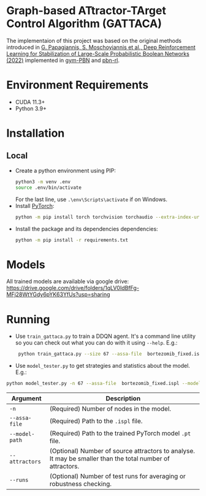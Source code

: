 # Graph-based ATtractor-TArget Control Algorithm (GATTACA)

The implementaion of this project was based on the original methods introduced in [G. Papagiannis, S. Moschoyiannis et al., Deep Reinforcement Learning for Stabilization of Large-Scale Probabilistic Boolean Networks (2022)](https://ieeexplore.ieee.org/document/9999487) implemented in [gym-PBN](https://github.com/UoS-PLCCN/gym-PBN/tree/main) and [pbn-rl](https://github.com/UoS-PLCCN/pbn-rl).


# Environment Requirements
- CUDA 11.3+
- Python 3.9+

# Installation
## Local
- Create a python environment using PIP:
    ```sh
    python3 -m venv .env
    source .env/bin/activate
    ```
    For the last line, use `.\env\Scripts\activate` if on Windows.
- Install [PyTorch](https://pytorch.org/get-started/locally/):
    ```sh
    python -m pip install torch torchvision torchaudio --extra-index-url https://download.pytorch.org/whl/cu113
    ```
- Install the package and its dependencies dependencies:
    ```sh
    python -m pip install -r requirements.txt
    ```

# Models
All trained models are available via google drive:
https://drive.google.com/drive/folders/1qLV0IdBfFg-MFj28WtYGdy6pYK63YfUs?usp=sharing

# Running
- Use `train_gattaca.py` to train a DDQN agent. It's a command line utility so you can check out what you can do with it using `--help`.
    E.g.:
    ```sh
     python train_gattaca.py --size 67 --assa-file  bortezomib_fixed.ispl --exp-name example
    ```

- Use `model_tester.py` to get strategies and statistics about the model.
E.g.:
```sh
python model_tester.py -n 67 --assa-file  bortezomib_fixed.ispl --model-path models/pbn67/bdq_final.pt --attractors 10 --runs 10
```

| Argument       | Description                                                          |
| -------------- | -------------------------------------------------------------------- |
| `-n`           | (Required) Number of nodes in the model.                       |
| `--assa-file`  | (Required) Path to the `.ispl` file.     |
| `--model-path` | (Required) Path to the trained PyTorch model `.pt` file.             |
| `--attractors` | (Optional) Number of source attractors to analyse. It may be smaller than the total number of attractors.             |
| `--runs`       | (Optional) Number of test runs for averaging or robustness checking. |
